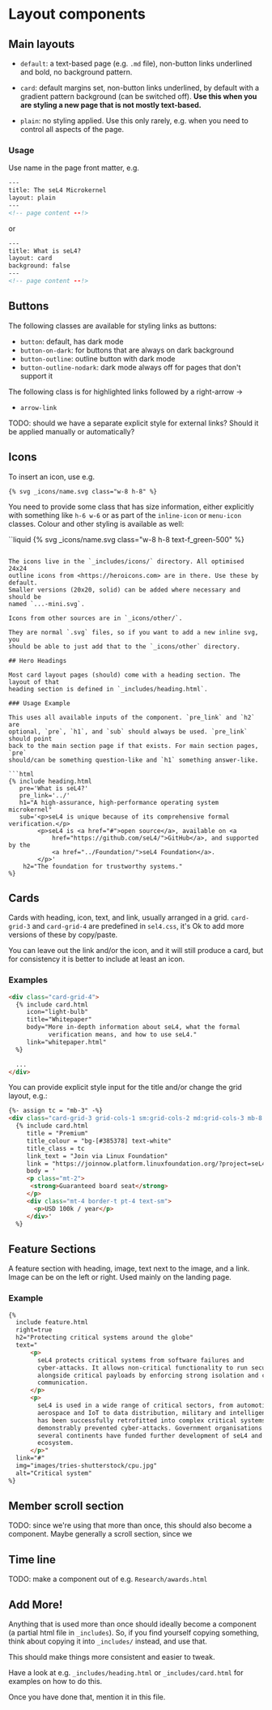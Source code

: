 # Layout components

## Main layouts

- `default`: a text-based page (e.g. `.md` file), non-button links underlined
  and bold, no background pattern.

- `card`: default margins set, non-button links underlined, by default with a
  gradient pattern background (can be switched off). **Use this when you are
  styling a new page that is not mostly text-based.**

- `plain`: no styling applied. Use this only rarely, e.g. when you need to
  control all aspects of the page.

### Usage

Use name in the page front matter, e.g.

```html
---
title: The seL4 Microkernel
layout: plain
---
<!-- page content --!>
```

or

```html
---
title: What is seL4?
layout: card
background: false
---
<!-- page content --!>
```


## Buttons

The following classes are available for styling links as buttons:

- `button`: default, has dark mode
- `button-on-dark`: for buttons that are always on dark background
- `button-outline`: outline button with dark mode
- `button-outline-nodark`: dark mode always off for pages that don't support it

The following class is for highlighted links followed by a right-arrow →

- `arrow-link`

TODO: should we have a separate explicit style for external links? Should it be
applied manually or automatically?

## Icons

To insert an icon, use e.g.

```liquid
{% svg _icons/name.svg class="w-8 h-8" %}
```

You need to provide some class that has size information, either explicitly with
something like `h-6 w-6` or as part of the `inline-icon` or `menu-icon` classes.
Colour and other styling is available as well:

``liquid
{% svg _icons/name.svg class="w-8 h-8 text-f_green-500" %}
```

The icons live in the `_includes/icons/` directory. All optimised 24x24
outline icons from <https://heroicons.com> are in there. Use these by default.
Smaller versions (20x20, solid) can be added where necessary and should be
named `...-mini.svg`.

Icons from other sources are in `_icons/other/`.

They are normal `.svg` files, so if you want to add a new inline svg, you
should be able to just add that to the `_icons/other` directory.

## Hero Headings

Most card layout pages (should) come with a heading section. The layout of that
heading section is defined in `_includes/heading.html`.

### Usage Example

This uses all available inputs of the component. `pre_link` and `h2` are
optional, `pre`, `h1`, and `sub` should always be used. `pre_link` should point
back to the main section page if that exists. For main section pages, `pre`
should/can be something question-like and `h1` something answer-like.

```html
{% include heading.html
   pre='What is seL4?'
   pre_link='../'
   h1="A high-assurance, high-performance operating system microkernel"
   sub='<p>seL4 is unique because of its comprehensive formal verification.</p>
        <p>seL4 is <a href="#">open source</a>, available on <a
            href="https://github.com/seL4/">GitHub</a>, and supported by the
            <a href="../Foundation/">seL4 Foundation</a>.
        </p>'
    h2="The foundation for trustworthy systems."
%}
```

## Cards

Cards with heading, icon, text, and link, usually arranged in a grid.
`card-grid-3` and `card-grid-4` are predefined in `sel4.css`, it's Ok to add
more versions of these by copy/paste.

You can leave out the link and/or the icon, and it will still produce a card,
but for consistency it is better to include at least an icon.

### Examples

```html
<div class="card-grid-4">
  {% include card.html
     icon="light-bulb"
     title="Whitepaper"
     body="More in-depth information about seL4, what the formal
           verification means, and how to use seL4."
     link="whitepaper.html"
  %}

  ...
</div>
```

You can provide explicit style input for the title and/or change the grid
layout, e.g.:

```html
{%- assign tc = "mb-3" -%}
<div class="card-grid-3 grid-cols-1 sm:grid-cols-2 md:grid-cols-3 mb-8 pb-8">
  {% include card.html
     title = "Premium"
     title_colour = "bg-[#385378] text-white"
     title_class = tc
     link_text = "Join via Linux Foundation"
     link = "https://joinnow.platform.linuxfoundation.org/?project=seL4"
     body = '
     <p class="mt-2">
      <strong>Guaranteed board seat</strong>
     </p>
     <div class="mt-4 border-t pt-4 text-sm">
       <p>USD 100k / year</p>
     </div>'
  %}
```

## Feature Sections

A feature section with heading, image, text next to the image, and a link. Image
can be on the left or right. Used mainly on the landing page.

### Example

```html
{%
  include feature.html
  right=true
  h2="Protecting critical systems around the globe"
  text="
      <p>
        seL4 protects critical systems from software failures and
        cyber-attacks. It allows non-critical functionality to run securely
        alongside critical payloads by enforcing strong isolation and controlled
        communication.
      </p>
      <p>
        seL4 is used in a wide range of critical sectors, from automotive,
        aerospace and IoT to data distribution, military and intelligence. It
        has been successfully retrofitted into complex critical systems and has
        demonstrably prevented cyber-attacks. Government organisations on
        several continents have funded further development of seL4 and its
        ecosystem.
      </p>"
  link="#"
  img="images/tries-shutterstock/cpu.jpg"
  alt="Critical system"
%}
```

## Member scroll section

TODO: since we're using that more than once, this should also become a
component. Maybe generally a scroll section, since we

## Time line

TODO: make a component out of e.g. `Research/awards.html`

## Add More!

Anything that is used more than once should ideally become a component (a
partial html file in `_includes`). So, if you find yourself copying something,
think about copying it into `_includes/` instead, and use that.

This should make things more consistent and easier to tweak.

Have a look at e.g. `_includes/heading.html` or `_includes/card.html` for
examples on how to do this.

Once you have done that, mention it in this file.
